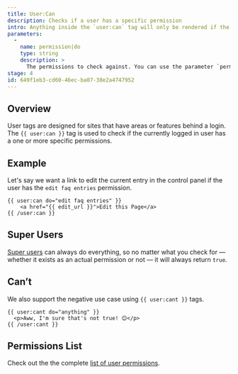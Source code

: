 ```yaml
---
title: User:Can
description: Checks if a user has a specific permission
intro: Anything inside the `user:can` tag will only be rendered if the user has the specified permission.
parameters:
  -
    name: permission|do
    type: string
    description: >
      The permissions to check against. You can use the parameter `permission` or `do`, depending on you feel about the grammar of each case. Specify multiple permissions by pipe separating them: `{{ user:can do="things|stuff" }}`.
stage: 4
id: 649f1eb3-cd60-46ec-ba07-38e2a4747952
---
```

## Overview

User tags are designed for sites that have areas or features behind a login. The `{{ user:can }}` tag is used to check if the currently logged in user has a one or more specific permissions.

## Example

Let's say we want a link to edit the current entry in the control panel if the user has the `edit faq entries` permission.

```
{{ user:can do="edit faq entries" }}
    <a href="{{ edit_url }}">Edit this Page</a>
{{ /user:can }}
```

## Super Users

[Super users](/users#super-users) can always do everything, so no matter what you check for — whether it exists as an actual permission or not — it will always return `true`.

## Can’t

We also support the negative use case using `{{ user:cant }}` tags.

```
{{ user:cant do="anything" }}
  <p>Aww, I'm sure that's not true! 😊</p>
{{ /user:cant }}
```

## Permissions List

Check out the the complete [list of user permissions](/users#permissions).
